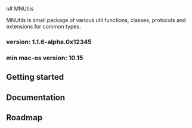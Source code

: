 n# MNUtils

MNUtils is small package of various util functions, classes, protocols and extensions for common types. 
### version: 1.1.6-alpha.0x12345
### min mac-os version: 10.15 

## Getting started

## Documentation

## Roadmap
